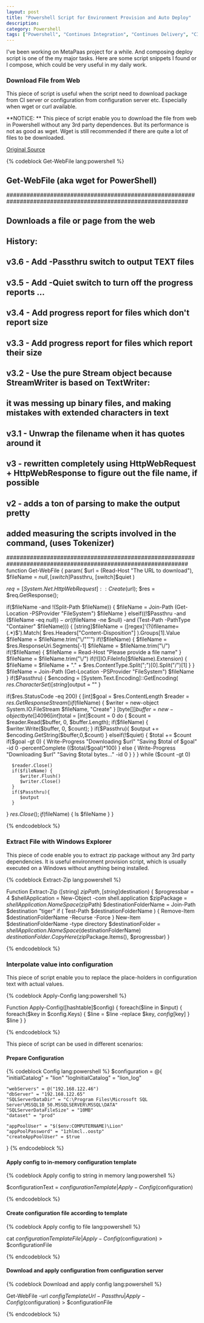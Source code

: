 ```yaml
---
layout: post
title: "Powershell Script for Environment Provision and Auto Deploy"
description:
category: Powershell 
tags: ["Powershell", "Continues Integration", "Continues Delivery", "CI", "Deploy", "Deployment", "Automation", "Script", "Remote"]
---
```


I've been working on MetaPaas project for a while. And composing deploy script is one of the my major tasks.
Here are some script snippets I found or I compose, which could be very useful in my daily work.

### Download File from Web

This piece of script is useful when the script need to download package from CI server or configuration from configuration server etc.
Especially when wget or curl available. 

**NOTICE: ** This piece of script enable you to download the file from web in Powershell without any 3rd party dependences. But its performance is not as good as wget. Wget is still recommended if there are quite a lot of files to be downloaded. 

[Original Source](http://huddledmasses.org/wget-2-for-powershell/)

{% codeblock Get-WebFile lang:powershell %}

## Get-WebFile (aka wget for PowerShell)
##############################################################################################################
## Downloads a file or page from the web
## History:
## v3.6 - Add -Passthru switch to output TEXT files 
## v3.5 - Add -Quiet switch to turn off the progress reports ...
## v3.4 - Add progress report for files which don't report size
## v3.3 - Add progress report for files which report their size
## v3.2 - Use the pure Stream object because StreamWriter is based on TextWriter:
##        it was messing up binary files, and making mistakes with extended characters in text
## v3.1 - Unwrap the filename when it has quotes around it
## v3   - rewritten completely using HttpWebRequest + HttpWebResponse to figure out the file name, if possible
## v2   - adds a ton of parsing to make the output pretty
##        added measuring the scripts involved in the command, (uses Tokenizer)
##############################################################################################################
function Get-WebFile {
   param( 
      $url = (Read-Host "The URL to download"),
      $fileName = $null,
      [switch]$Passthru,
      [switch]$quiet
   )
   
   $req = [System.Net.HttpWebRequest]::Create($url);
   $res = $req.GetResponse();
 
   if($fileName -and !(Split-Path $fileName)) {
      $fileName = Join-Path (Get-Location -PSProvider "FileSystem") $fileName
   } 
   elseif((!$Passthru -and ($fileName -eq $null)) -or (($fileName -ne $null) -and (Test-Path -PathType "Container" $fileName)))
   {
      [string]$fileName = ([regex]'(?i)filename=(.*)$').Match( $res.Headers["Content-Disposition"] ).Groups[1].Value
      $fileName = $fileName.trim("\/""'")
      if(!$fileName) {
         $fileName = $res.ResponseUri.Segments[-1]
         $fileName = $fileName.trim("\/")
         if(!$fileName) { 
            $fileName = Read-Host "Please provide a file name"
         }
         $fileName = $fileName.trim("\/")
         if(!([IO.FileInfo]$fileName).Extension) {
            $fileName = $fileName + "." + $res.ContentType.Split(";")[0].Split("/")[1]
         }
      }
      $fileName = Join-Path (Get-Location -PSProvider "FileSystem") $fileName
   }
   if($Passthru) {
      $encoding = [System.Text.Encoding]::GetEncoding( $res.CharacterSet )
      [string]$output = ""
   }
 
   if($res.StatusCode -eq 200) {
      [int]$goal = $res.ContentLength
      $reader = $res.GetResponseStream()
      if($fileName) {
         $writer = new-object System.IO.FileStream $fileName, "Create"
      }
      [byte[]]$buffer = new-object byte[] 4096
      [int]$total = [int]$count = 0
      do
      {
         $count = $reader.Read($buffer, 0, $buffer.Length);
         if($fileName) {
            $writer.Write($buffer, 0, $count);
         } 
         if($Passthru){
            $output += $encoding.GetString($buffer,0,$count)
         } elseif(!$quiet) {
            $total += $count
            if($goal -gt 0) {
               Write-Progress "Downloading $url" "Saving $total of $goal" -id 0 -percentComplete (($total/$goal)*100)
            } else {
               Write-Progress "Downloading $url" "Saving $total bytes..." -id 0
            }
         }
      } while ($count -gt 0)
      
      $reader.Close()
      if($fileName) {
         $writer.Flush()
         $writer.Close()
      }
      if($Passthru){
         $output
      }
   }
   $res.Close();
   if($fileName) {
      ls $fileName
   }
}

{% endcodeblock %}

### Extract File with Windows Explorer

This piece of code enable you to extract zip package without any 3rd party dependencies. It is useful environment provision script, which is usually executed on a Windows without anything being installed.

{% codeblock Extract-Zip lang:powershell %}

Function Extract-Zip ([string] $zipPath, [string]$destination) {
	$progressbar = 4
	$shellApplication = New-Object -com shell.application
	$zipPackage = $shellApplication.NameSpace($zipPath)
	$destinationFolderName = Join-Path $destination "tiger"
	if ( Test-Path $destinationFolderName ) {
		Remove-Item $destinationFolderName -Recurse -Force
	} 
	New-Item $destinationFolderName -type directory
	$destinationFolder = $shellApplication.NameSpace($destinationFolderName)
	$destinationFolder.CopyHere($zipPackage.Items(), $progressbar)
}

{% endcodeblock %}

### Interpolate value into configuration

This piece of script enable you to replace the place-holders in configuration text with actual values.

{% codeblock Apply-Config lang:powershell %}

Function Apply-Config([hashtable]$config) {
	foreach($line in $input) {
		foreach($key in $config.Keys) {
			$line = $line -replace $key, $config[$key]
		}
		$line
	}
}

{% endcodeblock %}

This piece of script can be used in different scenarios:

#### Prepare Configuration
{% codeblock Config lang:powershell %}
$configuration = @{
	"initialCatalog" = "lion"
	"logInitialCatalog" = "lion_log"

	"webServers" = @("192.168.122.46")
	"dbServer" = "192.168.122.65"
	"SQLServerDataDir" = "C:\Program Files\Microsoft SQL Server\MSSQL10_50.MSSQLSERVER\MSSQL\DATA"
	"SQLServerDataFileSize" = "10MB"
	"dataset" = "prod"
	
	"appPoolUser" = "$($env:COMPUTERNAME)\Lion"
	"appPoolPassword" = "1zhlmcl..oostp"
	"createAppPoolUser" = $true
}
{% endcodeblock %}
#### Apply config to in-memory configuration template

{% codeblock Apply config to string in memory lang:powershell %}

$configurationText = $configurationTemplate | Apply-Config($configuration)

{% endcodeblock %}

#### Create configuration file according to template

{% codeblock Apply config to file lang:powershell %}

cat $configurationTemplateFile | Apply-Config($configuration) > $configurationFile

{% endcodeblock %}

#### Download and apply configuration from configuration server

{% codeblock Download and apply config lang:powershell %}

Get-WebFile -url $configTemplateUrl -Passthru | Apply-Config($configuration) > $configurationFile

{% endcodeblock %}

